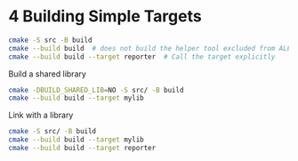 # 4 Building Simple Targets
```bash
cmake -S src -B build
cmake --build build  # does not build the helper tool excluded from ALL
cmake --build build --target reporter  # Call the target explicitly
```

Build a shared library
```bash
cmake -DBUILD_SHARED_LIB=NO -S src/ -B build
cmake --build build --target mylib
```

Link with a library
```bash
cmake -S src/ -B build
cmake --build build --target mylib
cmake --build build --target reporter
```

